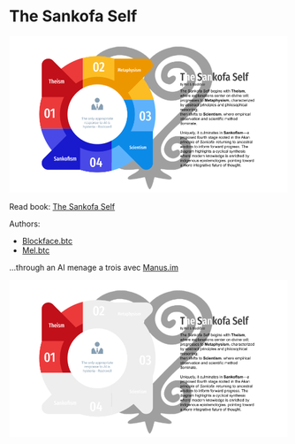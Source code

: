 # The Sankofa Self

![Sankofism](https://github.com/unicornlaunching/the-supra-self/blob/main/the_sankofa_self_image.png)

Read book: [The Sankofa Self](https://github.com/unicornlaunching/the-supra-self/blob/main/The_Sankofa_Self_Mel_Blockface.pdf)

Authors:
- [Blockface.btc](http://www.x.com/attractfund1ng)
- [Mel.btc](http://www.x.com/melbelle_btc)

...through an AI menage a trois avec [Manus.im](https://x.com/ManusAI_HQ)

![Sankofism](https://github.com/unicornlaunching/the-supra-self/blob/main/the_sankofa_self_animated_version.gif)
